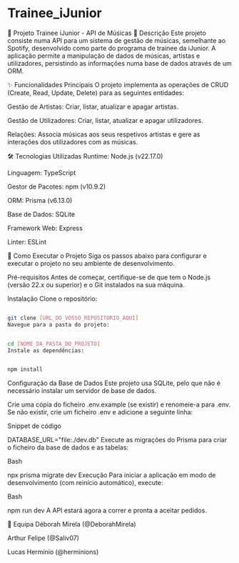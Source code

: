 # Trainee_iJunior

🎵 Projeto Trainee iJunior - API de Músicas
📝 Descrição
Este projeto consiste numa API para um sistema de gestão de músicas, semelhante ao Spotify, desenvolvido como parte do programa de trainee da iJunior. A aplicação permite a manipulação de dados de músicas, artistas e utilizadores, persistindo as informações numa base de dados através de um ORM.

✨ Funcionalidades Principais
O projeto implementa as operações de CRUD (Create, Read, Update, Delete) para as seguintes entidades:

Gestão de Artistas: Criar, listar, atualizar e apagar artistas.

Gestão de Utilizadores: Criar, listar, atualizar e apagar utilizadores.

Relações: Associa músicas aos seus respetivos artistas e gere as interações dos utilizadores com as músicas.

🛠️ Tecnologias Utilizadas
Runtime: Node.js (v22.17.0)

Linguagem: TypeScript

Gestor de Pacotes: npm (v10.9.2)

ORM: Prisma (v6.13.0)

Base de Dados: SQLite

Framework Web: Express

Linter: ESLint

🚀 Como Executar o Projeto
Siga os passos abaixo para configurar e executar o projeto no seu ambiente de desenvolvimento.

Pré-requisitos
Antes de começar, certifique-se de que tem o Node.js (versão 22.x ou superior) e o Git instalados na sua máquina.

Instalação
Clone o repositório:

```Bash

git clone [URL_DO_VOSSO_REPOSITORIO_AQUI]
Navegue para a pasta do projeto:
```

```Bash

cd [NOME_DA_PASTA_DO_PROJETO]
Instale as dependências:
```

```Bash

npm install
```

Configuração da Base de Dados
Este projeto usa SQLite, pelo que não é necessário instalar um servidor de base de dados.

Crie uma cópia do ficheiro .env.example (se existir) e renomeie-a para .env. Se não existir, crie um ficheiro .env e adicione a seguinte linha:

Snippet de código

DATABASE_URL="file:./dev.db"
Execute as migrações do Prisma para criar o ficheiro da base de dados e as tabelas:

Bash

npx prisma migrate dev
Execução
Para iniciar a aplicação em modo de desenvolvimento (com reinício automático), execute:

Bash

npm run dev
A API estará agora a correr e pronta a aceitar pedidos.

👥 Equipa
Déborah Mirela (@DeborahMirela)

Arthur Felipe (@Saliv07)

Lucas Hermínio (@herminions)
